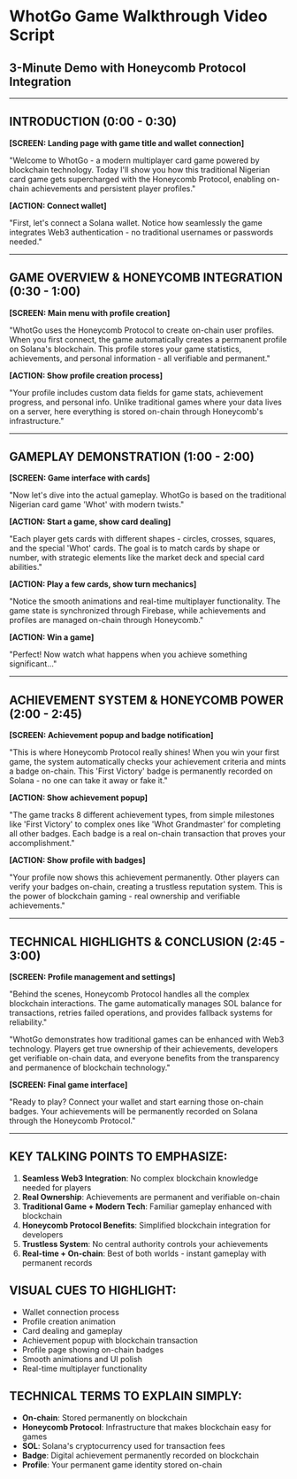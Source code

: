 # WhotGo Game Walkthrough Video Script
## 3-Minute Demo with Honeycomb Protocol Integration

---

## **INTRODUCTION (0:00 - 0:30)**

**[SCREEN: Landing page with game title and wallet connection]**

"Welcome to WhotGo - a modern multiplayer card game powered by blockchain technology. Today I'll show you how this traditional Nigerian card game gets supercharged with the Honeycomb Protocol, enabling on-chain achievements and persistent player profiles."

**[ACTION: Connect wallet]**

"First, let's connect a Solana wallet. Notice how seamlessly the game integrates Web3 authentication - no traditional usernames or passwords needed."

---

## **GAME OVERVIEW & HONEYCOMB INTEGRATION (0:30 - 1:00)**

**[SCREEN: Main menu with profile creation]**

"WhotGo uses the Honeycomb Protocol to create on-chain user profiles. When you first connect, the game automatically creates a permanent profile on Solana's blockchain. This profile stores your game statistics, achievements, and personal information - all verifiable and permanent."

**[ACTION: Show profile creation process]**

"Your profile includes custom data fields for game stats, achievement progress, and personal info. Unlike traditional games where your data lives on a server, here everything is stored on-chain through Honeycomb's infrastructure."

---

## **GAMEPLAY DEMONSTRATION (1:00 - 2:00)**

**[SCREEN: Game interface with cards]**

"Now let's dive into the actual gameplay. WhotGo is based on the traditional Nigerian card game 'Whot' with modern twists."

**[ACTION: Start a game, show card dealing]**

"Each player gets cards with different shapes - circles, crosses, squares, and the special 'Whot' cards. The goal is to match cards by shape or number, with strategic elements like the market deck and special card abilities."

**[ACTION: Play a few cards, show turn mechanics]**

"Notice the smooth animations and real-time multiplayer functionality. The game state is synchronized through Firebase, while achievements and profiles are managed on-chain through Honeycomb."

**[ACTION: Win a game]**

"Perfect! Now watch what happens when you achieve something significant..."

---

## **ACHIEVEMENT SYSTEM & HONEYCOMB POWER (2:00 - 2:45)**

**[SCREEN: Achievement popup and badge notification]**

"This is where Honeycomb Protocol really shines! When you win your first game, the system automatically checks your achievement criteria and mints a badge on-chain. This 'First Victory' badge is permanently recorded on Solana - no one can take it away or fake it."

**[ACTION: Show achievement popup]**

"The game tracks 8 different achievement types, from simple milestones like 'First Victory' to complex ones like 'Whot Grandmaster' for completing all other badges. Each badge is a real on-chain transaction that proves your accomplishment."

**[ACTION: Show profile with badges]**

"Your profile now shows this achievement permanently. Other players can verify your badges on-chain, creating a trustless reputation system. This is the power of blockchain gaming - real ownership and verifiable achievements."

---

## **TECHNICAL HIGHLIGHTS & CONCLUSION (2:45 - 3:00)**

**[SCREEN: Profile management and settings]**

"Behind the scenes, Honeycomb Protocol handles all the complex blockchain interactions. The game automatically manages SOL balance for transactions, retries failed operations, and provides fallback systems for reliability."

"WhotGo demonstrates how traditional games can be enhanced with Web3 technology. Players get true ownership of their achievements, developers get verifiable on-chain data, and everyone benefits from the transparency and permanence of blockchain technology."

**[SCREEN: Final game interface]**

"Ready to play? Connect your wallet and start earning those on-chain badges. Your achievements will be permanently recorded on Solana through the Honeycomb Protocol."

---

## **KEY TALKING POINTS TO EMPHASIZE:**

1. **Seamless Web3 Integration**: No complex blockchain knowledge needed for players
2. **Real Ownership**: Achievements are permanent and verifiable on-chain
3. **Traditional Game + Modern Tech**: Familiar gameplay enhanced with blockchain
4. **Honeycomb Protocol Benefits**: Simplified blockchain integration for developers
5. **Trustless System**: No central authority controls your achievements
6. **Real-time + On-chain**: Best of both worlds - instant gameplay with permanent records

## **VISUAL CUES TO HIGHLIGHT:**

- Wallet connection process
- Profile creation animation
- Card dealing and gameplay
- Achievement popup with blockchain transaction
- Profile page showing on-chain badges
- Smooth animations and UI polish
- Real-time multiplayer functionality

## **TECHNICAL TERMS TO EXPLAIN SIMPLY:**

- **On-chain**: Stored permanently on blockchain
- **Honeycomb Protocol**: Infrastructure that makes blockchain easy for games
- **SOL**: Solana's cryptocurrency used for transaction fees
- **Badge**: Digital achievement permanently recorded on blockchain
- **Profile**: Your permanent game identity stored on-chain
